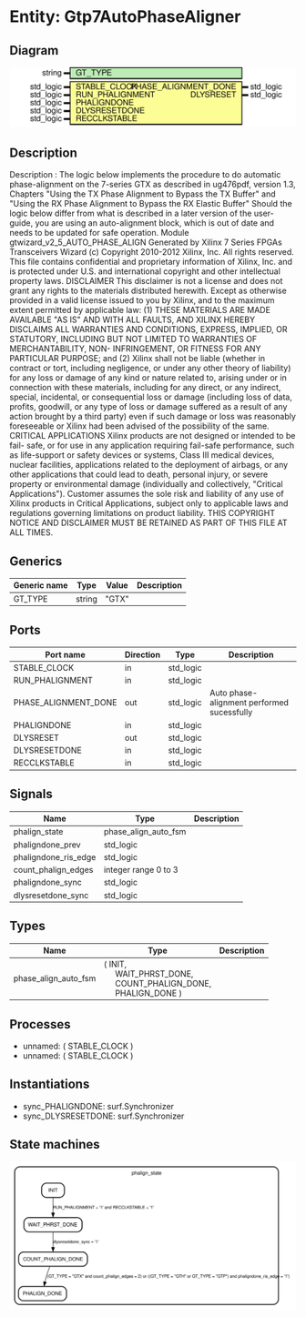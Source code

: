 # Entity: Gtp7AutoPhaseAligner

## Diagram

![Diagram](Gtp7AutoPhaseAligner.svg "Diagram")
## Description

 Description : The logic below implements the procedure to do automatic phase-alignment
               on the 7-series GTX as described in ug476pdf, version 1.3,
               Chapters "Using the TX Phase Alignment to Bypass the TX Buffer"
               and "Using the RX Phase Alignment to Bypass the RX Elastic Buffer"
               Should the logic below differ from what is described in a later version
               of the user-guide, you are using an auto-alignment block, which is
               out of date and needs to be updated for safe operation.
Module gtwizard_v2_5_AUTO_PHASE_ALIGN
Generated by Xilinx 7 Series FPGAs Transceivers Wizard
(c) Copyright 2010-2012 Xilinx, Inc. All rights reserved.
This file contains confidential and proprietary information
of Xilinx, Inc. and is protected under U.S. and
international copyright and other intellectual property
laws.
DISCLAIMER
This disclaimer is not a license and does not grant any
rights to the materials distributed herewith. Except as
otherwise provided in a valid license issued to you by
Xilinx, and to the maximum extent permitted by applicable
law: (1) THESE MATERIALS ARE MADE AVAILABLE "AS IS" AND
WITH ALL FAULTS, AND XILINX HEREBY DISCLAIMS ALL WARRANTIES
AND CONDITIONS, EXPRESS, IMPLIED, OR STATUTORY, INCLUDING
BUT NOT LIMITED TO WARRANTIES OF MERCHANTABILITY, NON-
INFRINGEMENT, OR FITNESS FOR ANY PARTICULAR PURPOSE; and
(2) Xilinx shall not be liable (whether in contract or tort,
including negligence, or under any other theory of
liability) for any loss or damage of any kind or nature
related to, arising under or in connection with these
materials, including for any direct, or any indirect,
special, incidental, or consequential loss or damage
(including loss of data, profits, goodwill, or any type of
loss or damage suffered as a result of any action brought
by a third party) even if such damage or loss was
reasonably foreseeable or Xilinx had been advised of the
possibility of the same.
CRITICAL APPLICATIONS
Xilinx products are not designed or intended to be fail-
safe, or for use in any application requiring fail-safe
performance, such as life-support or safety devices or
systems, Class III medical devices, nuclear facilities,
applications related to the deployment of airbags, or any
other applications that could lead to death, personal
injury, or severe property or environmental damage
(individually and collectively, "Critical
Applications"). Customer assumes the sole risk and
liability of any use of Xilinx products in Critical
Applications, subject only to applicable laws and
regulations governing limitations on product liability.
THIS COPYRIGHT NOTICE AND DISCLAIMER MUST BE RETAINED AS
PART OF THIS FILE AT ALL TIMES.
## Generics

| Generic name | Type   | Value | Description |
| ------------ | ------ | ----- | ----------- |
| GT_TYPE      | string | "GTX" |             |
## Ports

| Port name            | Direction | Type      | Description                                |
| -------------------- | --------- | --------- | ------------------------------------------ |
| STABLE_CLOCK         | in        | std_logic |                                            |
| RUN_PHALIGNMENT      | in        | std_logic |                                            |
| PHASE_ALIGNMENT_DONE | out       | std_logic | Auto phase-alignment performed sucessfully |
| PHALIGNDONE          | in        | std_logic |                                            |
| DLYSRESET            | out       | std_logic | |transceiver.                              |
| DLYSRESETDONE        | in        | std_logic |                                            |
| RECCLKSTABLE         | in        | std_logic |                                            |
## Signals

| Name                 | Type                 | Description |
| -------------------- | -------------------- | ----------- |
| phalign_state        | phase_align_auto_fsm |             |
| phaligndone_prev     | std_logic            |             |
| phaligndone_ris_edge | std_logic            |             |
| count_phalign_edges  | integer range 0 to 3 |             |
| phaligndone_sync     | std_logic            |             |
| dlysresetdone_sync   | std_logic            |             |
## Types

| Name                 | Type                                                                                                                                                                     | Description |
| -------------------- | ------------------------------------------------------------------------------------------------------------------------------------------------------------------------ | ----------- |
| phase_align_auto_fsm | ( INIT,<br><span style="padding-left:20px"> WAIT_PHRST_DONE,<br><span style="padding-left:20px"> COUNT_PHALIGN_DONE,<br><span style="padding-left:20px"> PHALIGN_DONE )  |             |
## Processes
- unnamed: ( STABLE_CLOCK )
- unnamed: ( STABLE_CLOCK )
## Instantiations

- sync_PHALIGNDONE: surf.Synchronizer
- sync_DLYSRESETDONE: surf.Synchronizer
## State machines

![Diagram_state_machine_0]( stm_Gtp7AutoPhaseAligner_00.svg "Diagram")